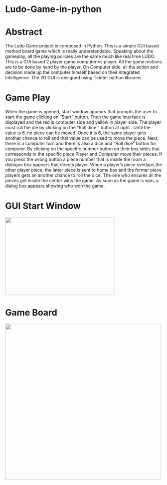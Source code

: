 # Ludo-Game-in-python
<h1>Abstract </h1>
<p>The Ludo Game project is composed in Python. This is a simple GUI based method board game which is really understandable. 
Speaking about the gameplay, all the playing policies are the same much like real time LUDO. This is a GUI based 2 player game computer vs 
player. All the game motions are to be done by hand by the player. On Computer side, all the action and decision made up the computer 
himself based on their integrated intelligence. The 2D GUI is designed using Tkinter python libraries.</p>
<h1>Game Play </h1>
<p>When the game is opened, start window appears that prompts the user to start the game clicking  on “Start” button. Then the game interface is displayed and the red is computer side and yellow in player side. The player must roll the die by clicking on the “Roll dice ”  button at right . Until the value is 6, no piece can be moved. Once it is 6, the same player gets another chance to roll and that value can be used to move the piece. Next, there is a computer turn and there is also a dice and “Roll dice” button for computer. By clicking on the specific number button on their box sides that corresponds to the specific piece Player and Computer move their pieces. If you press the wrong button a piece number that is inside the room a dialogue box appears that directs player.  When a player’s piece overlaps the other player piece, the latter piece is sent to home box and the former piece players gets an another chance to roll the dice. The one who ensures all the pieces get inside the center wins the game. As soon as the game is won, a dialog box appears showing who won the game.</p>
<h1>GUI Start Window</h1>
<img src="https://github.com/Merub-810/Ludo-Game-in-python/assets/131784023/bbbe4c52-4a48-4aea-ad74-b4d77e6492df"
 width="350" height="250"/><br> 
<h1>Game Board</h1>
<img src="https://github.com/Merub-810/Ludo-Game-in-python/assets/131784023/a1ccaf79-fbcf-4c8a-a386-8287e20b6037"
 width="500" height="500"/><br> 


